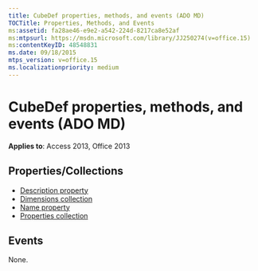 ```yaml
---
title: CubeDef properties, methods, and events (ADO MD)
TOCTitle: Properties, Methods, and Events
ms:assetid: fa28ae46-e9e2-a542-224d-8217ca8e52af
ms:mtpsurl: https://msdn.microsoft.com/library/JJ250274(v=office.15)
ms:contentKeyID: 48548831
ms.date: 09/18/2015
mtps_version: v=office.15
ms.localizationpriority: medium
---
```


# CubeDef properties, methods, and events (ADO MD)

**Applies to**: Access 2013, Office 2013

## Properties/Collections

- [Description property](description-property-ado-md.md)
- [Dimensions collection](dimensions-collection-ado-md.md)
- [Name property](name-property-ado-md.md)
- [Properties collection](properties-collection-ado.md)

## Events

None.

